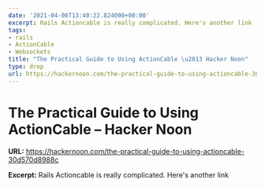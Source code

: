 ```yaml
---
date: '2021-04-06T13:40:22.824000+00:00'
excerpt: Rails Actioncable is really complicated. Here's another link
tags:
- rails
- ActionCable
- Websockets
title: "The Practical Guide to Using ActionCable \u2013 Hacker Noon"
type: drop
url: https://hackernoon.com/the-practical-guide-to-using-actioncable-30d570d8988c
---
```


# The Practical Guide to Using ActionCable – Hacker Noon

**URL:** https://hackernoon.com/the-practical-guide-to-using-actioncable-30d570d8988c

**Excerpt:** Rails Actioncable is really complicated. Here's another link

